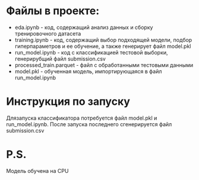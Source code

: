 # Файлы в проекте:
 - eda.ipynb - код, содержащий анализ данных и сборку тренировочного датасета
 - training.ipynb - код, содержащий выбор подходящей модели, подбор гиперпараметров и ее обучение, а также генерирует файл model.pkl
 - run_model.ipynb - код с классификацией тестовой выборки, генерирубщий файл submission.csv
 - processed_train.parquet - файл с обработанными тестовыми данными
 - model.pkl - обученная модель, импортирующаяся в файл run_model.ipynb
# Инструкция по запуску
Длязапуска классификатора потребуется файл model.pkl и run_model.ipynb. После запуска последнего сгенерируется файл submission.csv

# P.S.
Модель обучена на CPU
